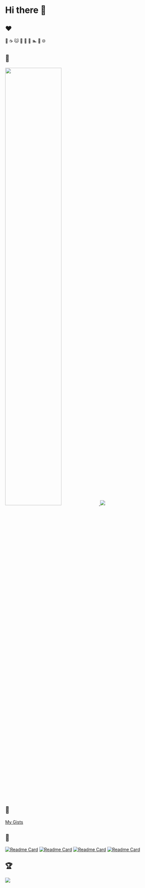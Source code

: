 # Hi there 👋

## :heart:

:tea: :coffee: :cat: :sunflower: :palm_tree: :musical_note: :swimmer: :walking: :globe_with_meridians:

## :telescope:

<a href="https://github.com/mariamihai">
  <img width="60%" src="https://github-readme-stats.vercel.app/api?username=mariamihai&show_icons=true&include_all_commits=true&count_private=true&hide=contribs&theme=radical&border_radius=20" />
  <img src="https://github-readme-stats.vercel.app/api/top-langs/?username=mariamihai&layout=compact&theme=radical&border_radius=20" />
</a>

## :newspaper:

[My Gists](https://gist.github.com/mariamihai)

## :seedling:

[![Readme Card](https://github-readme-stats.vercel.app/api/pin/?username=mariamihai&repo=sma-2nd-ed-overview&show_owner=true&theme=radical&border_radius=10)](https://github.com/mariamihai/sma-2nd-ed-overview)
[![Readme Card](https://github-readme-stats.vercel.app/api/pin/?username=mariamihai&repo=terraform-associate-certification-course-freecodecamp&show_owner=true&theme=radical&border_radius=10)](https://github.com/mariamihai/terraform-associate-certification-course-freecodecamp)
[![Readme Card](https://github-readme-stats.vercel.app/api/pin/?username=mariamihai&repo=kubernetes-related&show_owner=true&theme=radical&border_radius=10)](https://github.com/mariamihai/kubernetes-related)
[![Readme Card](https://github-readme-stats.vercel.app/api/pin/?username=mariamihai&repo=programming-kotlin&show_owner=true&theme=radical&border_radius=10)](https://github.com/mariamihai/programming-kotlin)

## :trophy:

<img src="https://github-profile-trophy.vercel.app/?username=mariamihai&theme=darkhub&row=2&column=4" />
